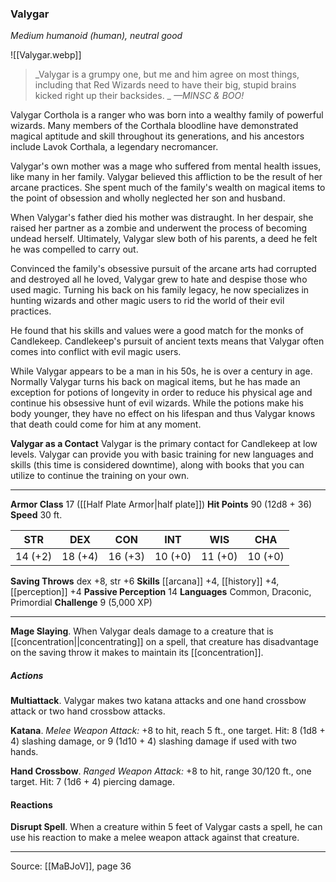 ### Valygar
_Medium humanoid (human), neutral good_

![[Valygar.webp]]

> _Valygar is a grumpy one, but me and him agree on most things, including that Red Wizards need to have their big, stupid brains kicked right up their backsides.
_
> _—MINSC & BOO!_

Valygar Corthola is a ranger who was born into a wealthy family of powerful wizards. Many members of the Corthala bloodline have demonstrated magical aptitude and skill throughout its generations, and his ancestors include Lavok Corthala, a legendary necromancer.

Valygar's own mother was a mage who suffered from mental health issues, like many in her family. Valygar believed this affliction to be the result of her arcane practices. She spent much of the family's wealth on magical items to the point of obsession and wholly neglected her son and husband.

When Valygar's father died his mother was distraught. In her despair, she raised her partner as a zombie and underwent the process of becoming undead herself. Ultimately, Valygar slew both of his parents, a deed he felt he was compelled to carry out.

Convinced the family's obsessive pursuit of the arcane arts had corrupted and destroyed all he loved, Valygar grew to hate and despise those who used magic. Turning his back on his family legacy, he now specializes in hunting wizards and other magic users to rid the world of their evil practices.

He found that his skills and values were a good match for the monks of Candlekeep. Candlekeep's pursuit of ancient texts means that Valygar often comes into conflict with evil magic users.

While Valygar appears to be a man in his 50s, he is over a century in age. Normally Valygar turns his back on magical items, but he has made an exception for potions of longevity in order to reduce his physical age and continue his obsessive hunt of evil wizards. While the potions make his body younger, they have no effect on his lifespan and thus Valygar knows that death could come for him at any moment.

**Valygar as a Contact** Valygar is the primary contact for Candlekeep at low levels. Valygar can provide you with basic training for new languages and skills (this time is considered downtime), along with books that you can utilize to continue the training on your own.






---

**Armor Class** 17 ([[Half Plate Armor|half plate]])
**Hit Points** 90 (12d8 + 36)
**Speed** 30 ft.

| STR     | DEX     | CON     | INT     | WIS     | CHA     |
|---------|---------|---------|---------|---------|---------|
| 14 (+2) | 18 (+4) | 16 (+3) | 10 (+0) | 11 (+0) | 10 (+0) |

**Saving Throws** dex +8, str +6
**Skills** [[arcana]] +4, [[history]] +4, [[perception]] +4
**Passive Perception** 14
**Languages** Common, Draconic, Primordial
**Challenge** 9 (5,000 XP)

---

**Mage Slaying**. When Valygar deals damage to a creature that is [[concentration||concentrating]] on a spell, that creature has disadvantage on the saving throw it makes to maintain its [[concentration]].

##### Actions
**Multiattack**. Valygar makes two katana attacks and one hand crossbow attack or two hand crossbow attacks.

**Katana**. _Melee Weapon Attack:_ +8 to hit, reach 5 ft., one target. Hit: 8 (1d8 + 4) slashing damage, or 9 (1d10 + 4) slashing damage if used with two hands.

**Hand Crossbow**. _Ranged Weapon Attack:_ +8 to hit, range 30/120 ft., one target. Hit: 7 (1d6 + 4) piercing damage.

#### Reactions
**Disrupt Spell**. When a creature within 5 feet of Valygar casts a spell, he can use his reaction to make a melee weapon attack against that creature.


---

Source: [[MaBJoV]], page 36